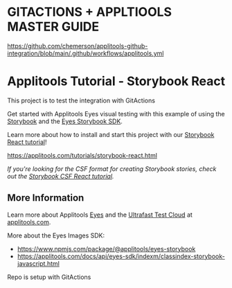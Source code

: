 # GITACTIONS + APPLTIOOLS MASTER GUIDE

https://github.com/chemerson/applitools-github-integration/blob/main/.github/workflows/applitools.yml

# Applitools Tutorial - Storybook React

This project is to test the integration with GitActions

Get started with Applitools Eyes visual testing with this example of using the [Storybook](https://storybook.js.org/) and the [Eyes Storybook SDK](https://github.com/applitools/eyes.sdk.javascript1/tree/master/packages/eyes-storybook).

Learn more about how to install and start this project with our [Storybook React tutorial](https://applitools.com/tutorials/storybook-react.html)!

<https://applitools.com/tutorials/storybook-react.html>

_If you're looking for the CSF format for creating Storybook stories, check out the [Storybook CSF React tutorial](https://github.com/applitools/tutorial-storybook-csf-react)._

## More Information

Learn more about Applitools [Eyes](https://info.applitools.com/ucY77) and the [Ultrafast Test Cloud](https://info.applitools.com/ucY78) at [applitools.com](https://info.applitools.com/ucY76).

More about the Eyes Images SDK:
* https://www.npmjs.com/package/@applitools/eyes-storybook
* https://applitools.com/docs/api/eyes-sdk/indexm/classindex-storybook-javascript.html

Repo is setup with GitActions
